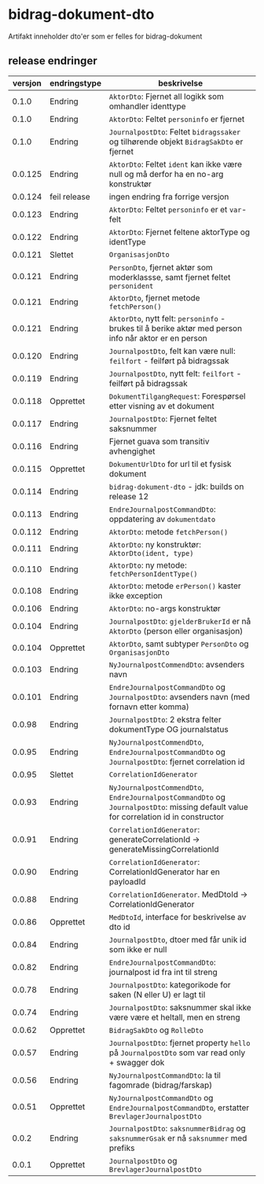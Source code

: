 # bidrag-dokument-dto

Artifakt inneholder dto'er som er felles for bidrag-dokument

## release endringer

versjon | endringstype | beskrivelse
--------|--------------|------------------------
  0.1.0 | Endring      | `AktorDto`: Fjernet all logikk som omhandler identtype
  0.1.0 | Endring      | `AktorDto`: Feltet `personinfo` er fjernet
  0.1.0 | Endring      | `JournalpostDto`: Feltet `bidragssaker` og tilhørende objekt `BidragSakDto` er fjernet
0.0.125 | Endring      | `AktorDto`: Feltet `ident` kan ikke være null og må derfor ha en no-arg konstruktør
0.0.124 | feil release | ingen endring fra forrige versjon
0.0.123 | Endring      | `AktorDto`: Feltet `personinfo` er et `var`-felt
0.0.122 | Endring      | `AktorDto`: Fjernet feltene aktorType og identType
0.0.121 | Slettet      | `OrganisasjonDto`
0.0.121 | Endring      | `PersonDto`, fjernet aktør som moderklassse, samt fjernet feltet `personident`
0.0.121 | Endring      | `AktorDto`, fjernet metode `fetchPerson()`
0.0.121 | Endring      | `AktorDto`, nytt felt: `personinfo` - brukes til å berike aktør med person info når aktor er en person
0.0.120 | Endring      | `JournalpostDto`, felt kan være null: `feilfort` - feilført på bidragssak
0.0.119 | Endring      | `JournalpostDto`, nytt felt: `feilfort` - feilført på bidragssak
0.0.118 | Opprettet    | `DokumentTilgangRequest`: Forespørsel etter visning av et dokument
0.0.117 | Endring      | `JournalpostDto`: Fjernet feltet saksnummer
0.0.116 | Endring      | Fjernet guava som transitiv avhengighet
0.0.115 | Opprettet    | `DokumentUrlDto` for url til et fysisk dokument
0.0.114 | Endring      | `bidrag-dokument-dto` - jdk: builds on release 12
0.0.113 | Endring      | `EndreJournalpostCommandDto`: oppdatering av `dokumentdato`
0.0.112 | Endring      | `AktorDto`: metode `fetchPerson()`
0.0.111 | Endring      | `AktorDto`: ny konstruktør: `AktorDto(ident, type)`
0.0.110 | Endring      | `AktorDto`: ny metode: `fetchPersonIdentType()`
0.0.108 | Endring      | `AktorDto`: metode `erPerson()` kaster ikke exception
0.0.106 | Endring      | `AktorDto`: no-args konstruktør
0.0.104 | Endring      | `JournalpostDto`: `gjelderBrukerId` er nå `AktorDto` (person eller organisasjon)
0.0.104 | Opprettet    | `AktorDto`, samt subtyper `PersonDto` og `OrganisasjonDto` 
0.0.103 | Endring      | `NyJournalpostCommendDto`: avsenders navn
0.0.101 | Endring      | `EndreJournalpostCommandDto` og `JournalpostDto`: avsenders navn (med fornavn etter komma)
 0.0.98 | Endring      | `JournalpostDto`: 2 ekstra felter dokumentType OG journalstatus
 0.0.95 | Endring      | `NyJournalpostCommendDto`, `EndreJournalpostCommandDto` og `JournalpostDto`: fjernet correlation id
 0.0.95 | Slettet      | `CorrelationIdGenerator`
 0.0.93 | Endring      | `NyJournalpostCommendDto`, `EndreJournalpostCommandDto` og `JournalpostDto`:  missing default value for correlation id in constructor
 0.0.91 | Endring      | `CorrelationIdGenerator`: generateCorrelationId -> generateMissingCorrelationId
 0.0.90 | Endring      | `CorrelationIdGenerator`: CorrelationIdGenerator har en payloadId
 0.0.88 | Endring      | `CorrelationIdGenerator`. MedDtoId -> CorrelationIdGenerator
 0.0.86 | Opprettet    | `MedDtoId`, interface for beskrivelse av dto id
 0.0.84 | Endring      | `JournalpostDto`, dtoer med får unik id som ikke er null
 0.0.82 | Endring      | `EndreJournalpostCommandDto`: journalpost id fra int til streng
 0.0.78 | Endring      | `JournalpostDto`: kategorikode for saken (N eller U) er lagt til
 0.0.74 | Endring      | `JournalpostDto`: saksnummer skal ikke være være et heltall, men en streng
 0.0.62 | Opprettet    | `BidragSakDto` og `RolleDto`
 0.0.57 | Endring      | `JournalpostDto`: fjernet property `hello` på `JournalpostDto` som var read only + swagger dok
 0.0.56 | Endring      | `NyJournalpostCommandDto`: la til fagomrade (bidrag/farskap)
 0.0.51 | Opprettet    | `NyJournalpostCommandDto` og `EndreJournalpostCommandDto`, erstatter `BrevlagerJournalpostDto`
  0.0.2 | Endring      | `JournalpostDto`: `saksnummerBidrag` og `saksnummerGsak` er nå `saksnummer` med prefiks
  0.0.1 | Opprettet    | `JournalpostDto` og `BrevlagerJournalpostDto`
